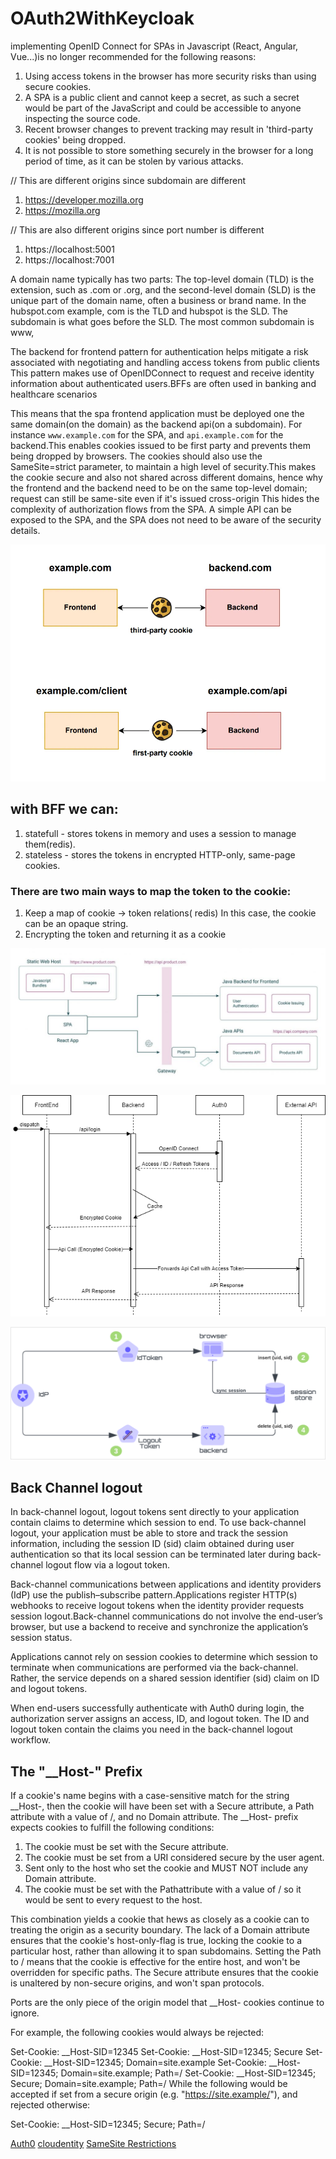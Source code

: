 # OAuth2WithKeycloak
implementing OpenID Connect for SPAs in Javascript (React, Angular, Vue...)is no longer recommended for the following reasons:
1. Using access tokens in the browser has more security risks than using secure cookies.
2. A SPA is a public client and cannot keep a secret, as such a secret would be part of the JavaScript and could be accessible to anyone inspecting the source code.
3. Recent browser changes to prevent tracking may result in 'third-party cookies' being dropped.
4. It is not possible to store something securely in the browser for a long period of time, as it can be stolen by various attacks.

// This are different origins since subdomain are different
1. https://developer.mozilla.org
2. https://mozilla.org

// This are also different origins since port number is different
1. https://localhost:5001
2. https://localhost:7001

A domain name typically has two parts: The top-level domain (TLD) is the extension, such as .com or .org, and the second-level domain (SLD) is the unique part of the domain name, often a business or brand name. In the hubspot.com example, com is the TLD and hubspot is the SLD.
The subdomain is what goes before the SLD. The most common subdomain is www,

The backend for frontend pattern for authentication helps mitigate a risk associated with negotiating and handling access tokens from public clients
This pattern makes use of OpenIDConnect to request and receive identity information about authenticated users.BFFs are often used in banking and healthcare scenarios

This means that the spa frontend application must be deployed one the same domain(on the domain) as the backend api(on a subdomain). For instance  `www.example.com` for the SPA, and `api.example.com` for the backend.This enables cookies issued to be first party and prevents them being dropped by browsers. The cookies should also use the SameSite=strict parameter, to maintain a high level of security.This makes the cookie secure and also not shared across different domains, hence why the frontend and the backend need to be on the same top-level domain; request can still be same-site even if it's issued cross-origin
This hides the complexity of authorization flows from the SPA. A simple API can be exposed to the SPA, and the SPA does not need to be aware of the security details. 

![Getting Started](./1_Lcb7ku4Qx1sfSaPlr45wJg.webp)

## with BFF we can:
1. statefull - stores tokens in memory and uses a session to manage them(redis).
2. stateless - stores the tokens in encrypted HTTP-only, same-page cookies.
### There are two main ways to map the token to the cookie:
1. Keep a map of cookie -> token relations( redis)
  In this case, the cookie can be an opaque string.
2. Encrypting the token and returning it as a cookie

![Getting Started](./b001f5aa-image5-1024x442.jpg)

![Getting Started](./BFF-Sequence.png)

![Getting Started](./backchannellogout.png)

## Back Channel logout
In back-channel logout, logout tokens sent directly to your application contain claims to determine which session to end. To use back-channel logout, your application must be able to store and track the session information, including the session ID (sid) claim 
obtained during user authentication so that its local session can be terminated later during back-channel logout flow via a logout token.

Back-channel communications between applications and identity providers (IdP) use the publish–subscribe pattern.Applications register HTTP(s) webhooks to receive logout tokens when the identity provider requests session logout.Back-channel communications do not involve the end-user’s browser, but use a backend to receive and synchronize the application’s session status.
  
Applications cannot rely on session cookies to determine which session to terminate when communications are performed via the back-channel. Rather, the service depends on a shared session identifier (sid) claim on ID and logout tokens.

When end-users successfully authenticate with Auth0 during login, the authorization server assigns an access, ID, and logout token. The ID and logout token contain the claims you need in the back-channel logout workflow.

## The "__Host-" Prefix
If a cookie's name begins with a case-sensitive match for the string __Host-, then the cookie will have been set with a Secure attribute, a Path attribute with a value of /, and no Domain attribute.
The __Host- prefix expects cookies to fulfill the following conditions:

1. The cookie must be set with the Secure attribute.
2. The cookie must be set from a URI considered secure by the user agent.
3. Sent only to the host who set the cookie and MUST NOT include any Domain attribute.
4. The cookie must be set with the Pathattribute with a value of / so it would be sent to every request to the host.

This combination yields a cookie that hews as closely as a cookie can to treating the origin as a security boundary. The lack of a Domain attribute ensures that the cookie's host-only-flag is true, locking the cookie to a particular host, rather than allowing it to span subdomains. Setting the Path to / means that the cookie is effective for the entire host, and won't be overridden for specific paths. The Secure attribute ensures that the cookie is unaltered by non-secure origins, and won't span protocols.

Ports are the only piece of the origin model that __Host- cookies continue to ignore.

For example, the following cookies would always be rejected:

Set-Cookie: __Host-SID=12345
Set-Cookie: __Host-SID=12345; Secure
Set-Cookie: __Host-SID=12345; Domain=site.example
Set-Cookie: __Host-SID=12345; Domain=site.example; Path=/
Set-Cookie: __Host-SID=12345; Secure; Domain=site.example; Path=/
While the following would be accepted if set from a secure origin (e.g. "https://site.example/"), and rejected otherwise:

Set-Cookie: __Host-SID=12345; Secure; Path=/



[Auth0](https://auth0.com/docs/authenticate/login/logout/back-channel-logout)
[cloudentity](https://cloudentity.com/developers/blog/adding-oauth-proxy-bff-component-to-spa/)
[SameSite Restrictions](https://portswigger.net/web-security/csrf/bypassing-samesite-restrictions)

